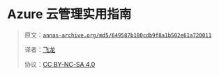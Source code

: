 # Azure 云管理实用指南

> 原文：[`annas-archive.org/md5/649587b180cdb9f8a1b502e61a720011`](https://annas-archive.org/md5/649587b180cdb9f8a1b502e61a720011)
> 
> 译者：[飞龙](https://github.com/wizardforcel)
> 
> 协议：[CC BY-NC-SA 4.0](http://creativecommons.org/licenses/by-nc-sa/4.0/)